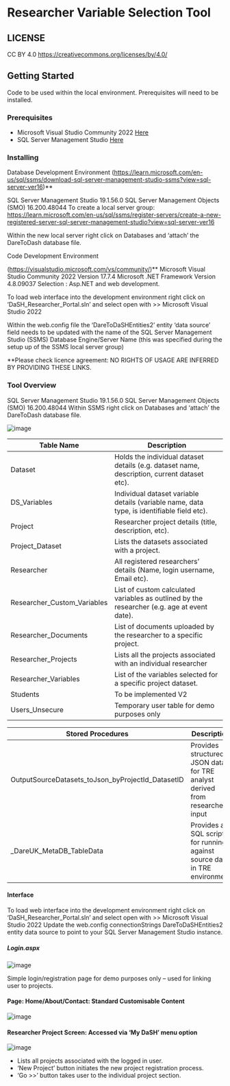 # Researcher Variable Selection Tool


## LICENSE

CC BY 4.0 https://creativecommons.org/licenses/by/4.0/

## Getting Started

Code to be used within the local environment.  Prerequisites will need to be installed.

### Prerequisites

- Microsoft Visual Studio Community 2022 <a href="https://visualstudio.microsoft.com/vs/community/"> Here</a>
- SQL Server Management Studio <a href="https://learn.microsoft.com/en-us/sql/ssms/download-sql-server-management-studio-ssms?view=sql-server-ver16"> Here</a>


### Installing


Database Development Environment
(https://learn.microsoft.com/en-us/sql/ssms/download-sql-server-management-studio-ssms?view=sql-server-ver16)**

SQL Server Management Studio                                   19.1.56.0
SQL Server Management Objects (SMO)                            16.200.48044
To create a local server group:
https://learn.microsoft.com/en-us/sql/ssms/register-servers/create-a-new-registered-server-sql-server-management-studio?view=sql-server-ver16

Within the new local server right click on Databases and ‘attach’ the DareToDash database file.


Code Development Environment 

(https://visualstudio.microsoft.com/vs/community/)**
 Microsoft Visual Studio Community 2022 Version                17.7.4 
Microsoft .NET Framework Version                               4.8.09037 
Selection : Asp.NET and web development. 

To load web interface into the development environment right click on ‘DaSH_Researcher_Portal.sln’ and select open with >> Microsoft Visual Studio 2022 

Within the web.config file the <connectionStrings> ‘DareToDaSHEntities2’ entity ‘data source’ field needs to be updated with the name of the SQL Server Management Studio (SSMS) Database Engine/Server Name (this was specified during the setup up of the SSMS local server group) 

<add name="DareToDaSHEntities2" connectionString="metadata=res://*/EntityFramework.DareModel.csdl|res://*/EntityFramework.DareModel.ssdl|res://*/EntityFramework.DareModel.msl;provider=System.Data.SqlClient;provider connection string=&quot;data source= Database_Engine/Server_Name_GOES_HERE;initial catalog=DareToDaSH;integrated security=True;MultipleActiveResultSets=True;App=EntityFramework&quot;" providerName="System.Data.EntityClient" />


**Please check licence agreement: NO RIGHTS OF USAGE ARE INFERRED BY PROVIDING THESE LINKS. 

### Tool Overview

SQL Server Management Studio						19.1.56.0
SQL Server Management Objects (SMO)					16.200.48044
Within SSMS right click on Databases and ‘attach’ the DareToDash database file.

![image](https://github.com/user-attachments/assets/8dbb608e-cf49-4ad3-83d4-2a671ccc73e8)

Table Name | Description 
--- | --- 
Dataset |	Holds the individual dataset details (e.g. dataset name, description, current dataset etc).
DS_Variables|		Individual dataset variable details (variable name, data type, is identifiable field etc).
Project|	Researcher project details (title, description, etc).
Project_Dataset|	Lists the datasets associated with a project.
Researcher| 	All registered researchers’ details (Name, login username, Email etc).
Researcher_Custom_Variables|	List of custom calculated variables as outlined by the researcher (e.g. age at event date).
Researcher_Documents|	List of documents uploaded by the researcher to a specific project.
Researcher_Projects|	Lists all the projects associated with an individual researcher
Researcher_Variables|	List of the variables selected for a specific project dataset.
Students|	To be implemented V2
Users_Unsecure|	Temporary user table for demo purposes only

Stored Procedures | Description 
--- | --- 
OutputSourceDatasets_toJson_byProjectId_DatasetID | Provides structured JSON data for TRE analyst derived from researcher input
_DareUK_MetaDB_TableData |	Provides a SQL script for running against source data in TRE environment


#### Interface 

To load web interface into the development environment right click on ‘DaSH_Researcher_Portal.sln’ and select  open with >> Microsoft Visual Studio 2022 
Update the web.config  connectionStrings  DareToDaSHEntities2 entity data source to point to your SQL Server Management Studio instance.

##### Login.aspx

![image](https://github.com/user-attachments/assets/9fe76133-52a5-423c-86f9-1fe7d50ed985)


Simple login/registration page for demo purposes only – used for linking user to projects.

#### Page: Home/About/Contact: Standard Customisable Content

![image](https://github.com/user-attachments/assets/618065ee-04d2-4ff1-af70-67fd3eb5998b)

#### Researcher Project Screen: Accessed via ‘My DaSH’ menu option

![image](https://github.com/user-attachments/assets/9ea75600-f695-48ce-bb09-69e9d5f0762f)

*	Lists all projects associated with the logged in user.
*	‘New Project’ button initiates the new project registration process.
*	‘Go >>’ button takes user to the individual project section.




